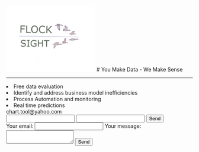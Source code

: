 <img src="card2_t.png" width="240"> 
# You Make Data - We Make Sense
<hr>
<li> Free data evaluation
<li> Identify and address business model inefficiencies
<li> Process Automation and monitoring
<li> Real time predictions
<br>
<author>
<email>chart.tool@yahoo.com</email>
</author>
<br>

<form action="https://formspree.io/xdokjedv" method="POST">
<input type="text" name="name">
<input type="email" name="_replyto">
<input type="submit" value="Send">
</form>

<form action="https://formspree.io/xdokjedv" method="POST" >
<label>
Your email:
<input type="text" name="_replyto">
</label>
<label>
Your message:
<textarea name="message"></textarea>
</label>
<!-- your other form fields go here -->
<button type="submit">Send</button>
</form>
